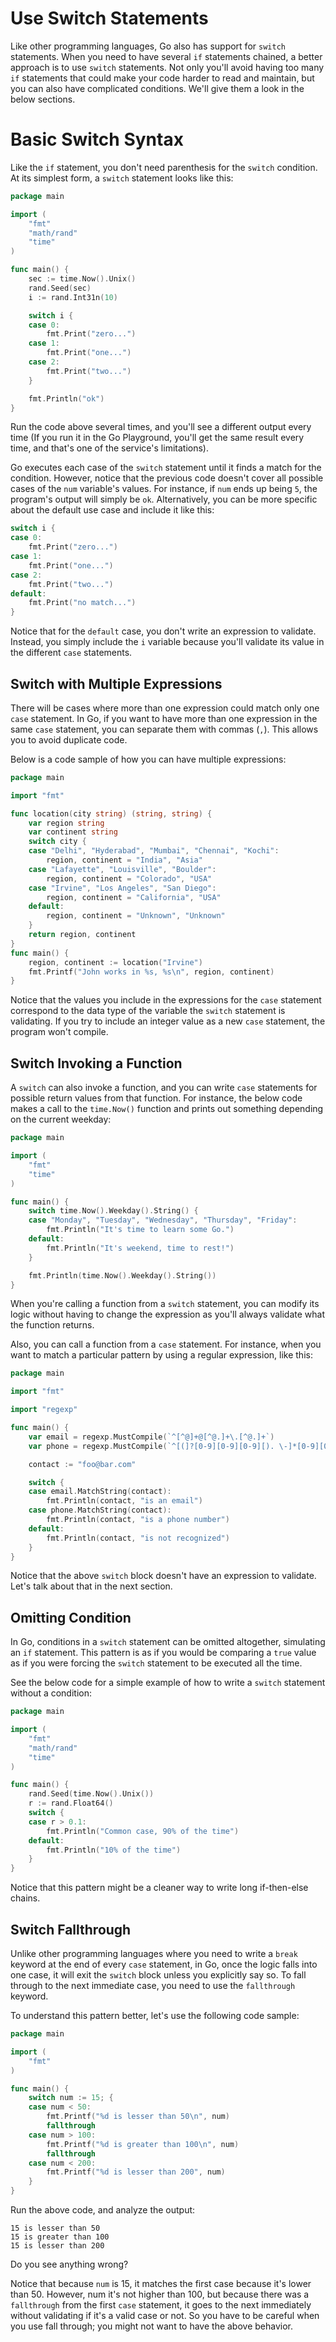 # Use Switch Statements
Like other programming languages, Go also has support for `switch` statements. When you need to have several `if` statements chained, a better approach is to use `switch` statements. Not only you'll avoid having too many `if` statements that could make your code harder to read and maintain, but you can also have complicated conditions. We'll give them a look in the below sections.

# Basic Switch Syntax
Like the `if` statement, you don't need parenthesis for the `switch` condition. At its simplest form, a `switch` statement looks like this:

```go
package main

import (
    "fmt"
    "math/rand"
    "time"
)

func main() {
    sec := time.Now().Unix()
    rand.Seed(sec)
    i := rand.Int31n(10)

    switch i {
    case 0:
        fmt.Print("zero...")
    case 1:
        fmt.Print("one...")
    case 2:
        fmt.Print("two...")
    }

    fmt.Println("ok")
}
```

Run the code above several times, and you'll see a different output every time (If you run it in the Go Playground, you'll get the same result every time, and that's one of the service's limitations).

Go executes each case of the `switch` statement until it finds a match for the condition. However, notice that the previous code doesn't cover all possible cases of the `num` variable's values. For instance, if `num` ends up being `5`, the program's output will simply be `ok`. Alternatively, you can be more specific about the default use case and include it like this:

```go
switch i {
case 0:
    fmt.Print("zero...")
case 1:
    fmt.Print("one...")
case 2:
    fmt.Print("two...")
default:
    fmt.Print("no match...")
}
```

Notice that for the `default` case, you don't write an expression to validate. Instead, you simply include the `i` variable because you'll validate its value in the different `case` statements.

## Switch with Multiple Expressions
There will be cases where more than one expression could match only one `case` statement. In Go, if you want to have more than one expression in the same `case` statement, you can separate them with commas (`,`). This allows you to avoid duplicate code.

Below is a code sample of how you can have multiple expressions:

```go
package main

import "fmt"

func location(city string) (string, string) {
    var region string
    var continent string
    switch city {
    case "Delhi", "Hyderabad", "Mumbai", "Chennai", "Kochi":
        region, continent = "India", "Asia"
    case "Lafayette", "Louisville", "Boulder":
        region, continent = "Colorado", "USA"
    case "Irvine", "Los Angeles", "San Diego":
        region, continent = "California", "USA"
    default:
        region, continent = "Unknown", "Unknown"
    }
    return region, continent
}
func main() {
    region, continent := location("Irvine")
    fmt.Printf("John works in %s, %s\n", region, continent)
}
```

Notice that the values you include in the expressions for the `case` statement correspond to the data type of the variable the `switch` statement is validating. If you try to include an integer value as a new `case` statement, the program won't compile.

## Switch Invoking a Function
A `switch` can also invoke a function, and you can write `case` statements for possible return values from that function. For instance, the below code makes a call to the `time.Now()` function and prints out something depending on the current weekday:

```go
package main

import (
    "fmt"
    "time"
)

func main() {
    switch time.Now().Weekday().String() {
    case "Monday", "Tuesday", "Wednesday", "Thursday", "Friday":
        fmt.Println("It's time to learn some Go.")
    default:
        fmt.Println("It's weekend, time to rest!")
    }

    fmt.Println(time.Now().Weekday().String())
}
```

When you're calling a function from a `switch` statement, you can modify its logic without having to change the expression as you'll always validate what the function returns. 

Also, you can call a function from a `case` statement. For instance, when you want to match a particular pattern by using a regular expression, like this:

```go
package main

import "fmt"

import "regexp"

func main() {
    var email = regexp.MustCompile(`^[^@]+@[^@.]+\.[^@.]+`)
    var phone = regexp.MustCompile(`^[(]?[0-9][0-9][0-9][). \-]*[0-9][0-9][0-9][.\-]?[0-9][0-9][0-9][0-9]`)

    contact := "foo@bar.com"

    switch {
    case email.MatchString(contact):
        fmt.Println(contact, "is an email")
    case phone.MatchString(contact):
        fmt.Println(contact, "is a phone number")
    default:
        fmt.Println(contact, "is not recognized")
    }
}
```

Notice that the above `switch` block doesn't have an expression to validate. Let's talk about that in the next section.

## Omitting Condition
In Go, conditions in a `switch` statement can be omitted altogether, simulating an `if` statement. This pattern is as if you would be comparing a `true` value as if you were forcing the `switch` statement to be executed all the time.

See the below code for a simple example of how to write a `switch` statement without a condition:

```go
package main

import (
    "fmt"
    "math/rand"
    "time"
)

func main() {
    rand.Seed(time.Now().Unix())
    r := rand.Float64()
    switch {
    case r > 0.1:
        fmt.Println("Common case, 90% of the time")
    default:
        fmt.Println("10% of the time")
    }
}
```

Notice that this pattern might be a cleaner way to write long if-then-else chains.

## Switch Fallthrough
Unlike other programming languages where you need to write a `break` keyword at the end of every `case` statement, in Go, once the logic falls into one case, it will exit the `switch` block unless you explicitly say so. To fall through to the next immediate case, you need to use the `fallthrough` keyword.

To understand this pattern better, let's use the following code sample:

```go
package main

import (
    "fmt"
)

func main() {
    switch num := 15; {
    case num < 50:
        fmt.Printf("%d is lesser than 50\n", num)
        fallthrough
    case num > 100:
        fmt.Printf("%d is greater than 100\n", num)
        fallthrough
    case num < 200:
        fmt.Printf("%d is lesser than 200", num)
    }
}
```

Run the above code, and analyze the output:

```output
15 is lesser than 50
15 is greater than 100
15 is lesser than 200
```

Do you see anything wrong?

Notice that because `num` is 15, it matches the first case because it's lower than 50. However, num it's not higher than 100, but because there was a `fallthrough` from the first `case` statement, it goes to the next immediately without validating if it's a valid case or not. So you have to be careful when you use fall through; you might not want to have the above behavior.